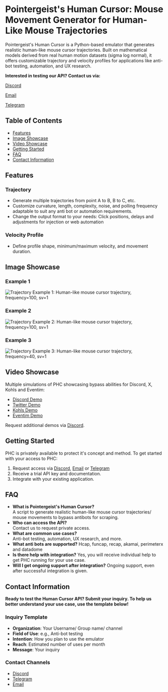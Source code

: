 # Pointergeist's Human Cursor: Mouse Movement Generator for Human-Like Mouse Trajectories

Pointergeist's Human Cursor is a Python-based emulator that generates realistic human-like mouse cursor trajectories. Built on mathematical models derived from real human motion datasets
(sigma log normal), it offers customizable trajectory and velocity profiles for applications like anti-bot testing, automation, and UX research.

**Interested in testing our API? Contact us via:**
 
[Discord](https://discord.com/users/1311056999240437801)

[Email](mailto:tmotion614@gmail.com)

[Telegram](https://t.me/Pointergeist)


## Table of Contents
- [Features](#features)
- [Image Showcase](#image-showcase)
- [Video Showcase](#video-showcase)
- [Getting Started](#getting-started)
- [FAQ](#faq)
- [Contact Information](#contact-information)

## Features
### Trajectory
- Generate multiple trajectories from point A to B, B to C, etc.
- Customize curvature, length, complexity, noise, and polling frequency adaptable to suit any anti bot or automation requirements.
- Change the output format to your needs: Click positions, delays and adjustments for injection or web automation

### Velocity Profile
- Define profile shape, minimum/maximum velocity, and movement duration.

## Image Showcase
### Example 1
![Trajectory Example 1: Human-like mouse cursor trajectory, frequency=100, sv=1](https://github.com/user-attachments/assets/34cf5d5e-d521-4b2d-9ce9-d66d5ebf3cb7)

### Example 2
![Trajectory Example 2: Human-like mouse cursor trajectory, frequency=100, sv=1](https://github.com/user-attachments/assets/e7c7a593-bd40-48be-98db-09525572687a)

### Example 3
![Trajectory Example 3: Human-like mouse cursor trajectory, frequency=40, sv=1](https://github.com/user-attachments/assets/ca901f52-fe14-4ec7-a9fa-36ac82188dad)

## Video Showcase
Multiple simulations of PHC showcasing bypass abilities for Discord, X, Kohls and Eventim:
- [Discord Demo](https://youtube.com/your-video-link)
- [Twitter Demo](https://youtube.com/your-video-link)
- [Kohls Demo](https://youtube.com/your-video-link)
- [Eventim Demo](https://youtube.com/your-video-link)

Request additional demos via [Discord](https://discord.com/users/1311056999240437801).

## Getting Started
PHC is privately available to protect it's concept and method. To get started with your access to PHC:
1. Request access via [Discord](https://discord.com/users/1311056999240437801), [Email](mailto:tmotion614@gmail.com) or
[Telegram](https://t.me/Pointergeist)
2. Receive a trial API key and documentation.
3. Integrate with your existing application.

## FAQ
- **What is Pointergeist's Human Cursor?**  
  A script to generate realistic human-like mouse cursor trajectories/ mouse movements to bypass antibots for scraping.
- **Who can access the API?**  
  Contact us to request private access.
- **What are common use cases?**  
  Anti-bot testing, automation, UX research, and more.
- **What anti bots are supported?**
  Hcap, funcap, recap, akamai, perimeterx and datadome
- **Is there help with integration?**
  Yes, you will receive individual help to get PHC
  running for your use case.
- **Will I get ongoing support after integration?**
  Ongoing support, even after successful integration is given.

## Contact Information
**Ready to test the Human Cursor API? Submit your inquiry.
To help us better understand your use case, use the template below!**

### Inquiry Template
- **Organization**: Your Username/ Group name/ channel
- **Field of Use**: e.g., Anti-bot testing
- **Intention**: How you plan to use the emulator
- **Reach**: Estimated number of uses per month
- **Message**: Your inquiry

### Contact Channels
- [Discord](https://discord.com/users/1311056999240437801)
- [Telegram](https://t.me/pointergeist)
- [Email](mailto:tmotion614@gmail.com)